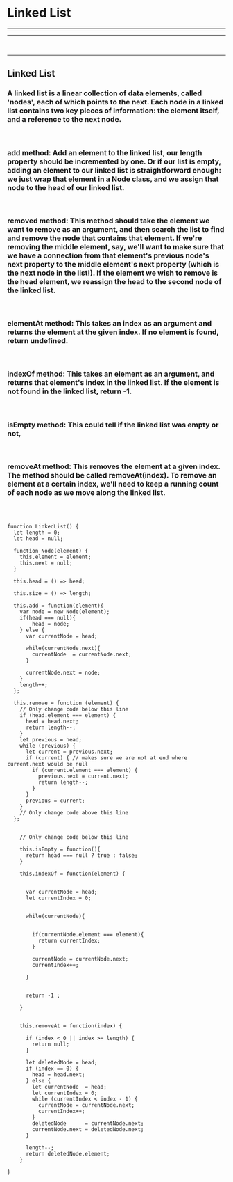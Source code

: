 # Linked List

---

---

<br>

---

## Linked List

### A linked list is a linear collection of data elements, called 'nodes', each of which points to the next. Each node in a linked list contains two key pieces of information: the element itself, and a reference to the next node.

<br>

### add method: Add an element to the linked list, our length property should be incremented by one. Or if our list is empty, adding an element to our linked list is straightforward enough: we just wrap that element in a Node class, and we assign that node to the head of our linked list.

<br>

### removed method: This method should take the element we want to remove as an argument, and then search the list to find and remove the node that contains that element. If we're removing the middle element, say, we'll want to make sure that we have a connection from that element's previous node's next property to the middle element's next property (which is the next node in the list!). If the element we wish to remove is the head element, we reassign the head to the second node of the linked list.

<br>

### elementAt method: This takes an index as an argument and returns the element at the given index. If no element is found, return undefined.

<br>

### indexOf method: This takes an element as an argument, and returns that element's index in the linked list. If the element is not found in the linked list, return -1.

<br>

### isEmpty method: This could tell if the linked list was empty or not,

<br>

### removeAt method: This removes the element at a given index. The method should be called removeAt(index). To remove an element at a certain index, we'll need to keep a running count of each node as we move along the linked list.

<br>

```

function LinkedList() {
  let length = 0;
  let head = null;

  function Node(element) {
    this.element = element;
    this.next = null;
  }

  this.head = () => head;

  this.size = () => length;

  this.add = function(element){
    var node = new Node(element);
    if(head === null){
        head = node;
    } else {
      var currentNode = head;

      while(currentNode.next){
        currentNode  = currentNode.next;
      }

      currentNode.next = node;
    }
    length++;
  };

  this.remove = function (element) {
    // Only change code below this line
    if (head.element === element) {
      head = head.next;
      return length--;
    }
    let previous = head;
    while (previous) {
      let current = previous.next;
      if (current) { // makes sure we are not at end where current.next would be null
        if (current.element === element) {
          previous.next = current.next;
          return length--;
        }
      }
      previous = current;
    }
    // Only change code above this line
  };


    // Only change code below this line

    this.isEmpty = function(){
      return head === null ? true : false;
    }

    this.indexOf = function(element) {


      var currentNode = head;
      let currentIndex = 0;


      while(currentNode){


        if(currentNode.element === element){
          return currentIndex;
        }

        currentNode = currentNode.next;
        currentIndex++;

      }


      return -1 ;

    }


    this.removeAt = function(index) {

      if (index < 0 || index >= length) {
        return null;
      }

      let deletedNode = head;
      if (index == 0) {
        head = head.next;
      } else {
        let currentNode  = head;
        let currentIndex = 0;
        while (currentIndex < index - 1) {
          currentNode = currentNode.next;
          currentIndex++;
        }
        deletedNode      = currentNode.next;
        currentNode.next = deletedNode.next;
      }

      length--;
      return deletedNode.element;
    }

}

```
